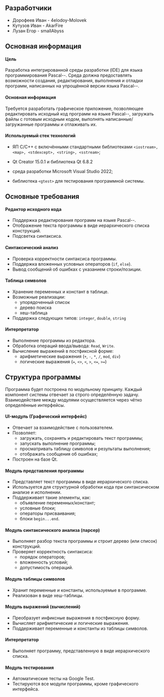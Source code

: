 ## Разработчики

- Дорофеев Иван - 4elodoy-Molovek
- Кутузов Иван - AkarFire
- Лузан Егор - smallAbyss

## Основная информация

#### Цель
Разработка интегрированной среды разработки (IDE) для языка программирования Pascal--. Среда должна предоставлять возможности создания, редактирования, выполнения и отладки программ, написанных на упрощённой версии языка Pascal--.
#### Основная информация
Требуется разработать графическое приложение, позволяющее редактировать исходный код программ на языке Pascal--, загружать файлы с готовым исходным кодом, выполнять написанные/загружанные программы и отлаживать их.

#### Используемый стек технологий
- ЯП C/C++ с включёнными стандартными библиотеками `<iostream>, <map>, <stdexcept>, <string>, <sstream>`;

- Qt Creator 15.0.1 и библиотека Qt 6.8.2

- среда разработки Microsoft Visual Studio 2022;

- библиотека `<gtest>` для тестирования программной системы.


## Основные требования

#### Редактор исходного кода
- Поддержка редактирования программ на языке Pascal--.
- Отображение текста программы в виде иерархического списка конструкций.
- Подсветка синтаксиса.
#### Синтаксический анализ
- Проверка корректности синтаксиса программы.
- Поддержка вложенных условных операторов (`if`, `else`).
- Вывод сообщений об ошибках с указанием строки/позиции.
#### Таблица символов
- Хранение переменных и констант в таблице.
- Возможные реализации:
	- упорядоченный список
	- дерево поиска
	- хеш-таблица
- Поддержка следующих типов: `integer`, `double`, `string`
#### Интерпретатор
- Выполнение программы из редактора.
- Обработка операций ввода/вывода: `Read`, `Write`.
- Вычисление выражений в постфиксной форме:
	- арифметические выражения (`+`, `-`, `*`, `/`, `mod`, `div`)    
	- логические выражения (`=`, `<>`, `<`, `>`, `<=`, `>=`)


## Структура программы

Программа будет построена по модульному принципу. Каждый компонент системы отвечает за строго определённую задачу. Взаимодействие между модулями осуществляется через чётко определённые интерфейсы.

#### **UI-модуль (Графический интерфейс)**

- Отвечает за взаимодействие с пользователем.
- Позволяет:
    - загружать, сохранять и редактировать текст программы;
    - запускать выполнение программы;
    - просматривать таблицу символов и результаты выполнения;
    - отображать сообщения об ошибках;
- Построен на базе Qt.

#### **Модуль представления программы**

- Представляет текст программы в виде иерархического списка.
- Используется для структурной обработки кода при синтаксическом анализе и исполнении.
- Поддерживает такие элементы, как:
    - объявление переменных/констант;
    - условные блоки;
    - операторы присваивания;
    - блоки `begin...end`.

#### **Модуль синтаксического анализа (парсер)**

- Выполняет разбор текста программы и строит дерево (или список) конструкций.
- Проверяет корректность синтаксиса:
    - порядок операторов;
    - вложенность условий;
    - допустимость операций.

#### **Модуль таблицы символов**

- Хранит переменные и константы, используемые в программе.
- Реализован в виде хеш-таблицы.

#### **Модуль выражений (вычислений)**

- Преобразует инфиксные выражения в постфиксную форму.
- Вычисляет арифметические и логические выражения.
- Поддерживает переменные и константы из таблицы символов.

#### **Интерпретатор**

- Выполняет программу, представленную в виде иерархического списка.

#### **Модуль тестирования**

- Автоматические тесты на Google Test.
- Тестируются все модули программы, кроме графического интерфейса.
